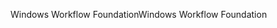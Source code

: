 <span data-ttu-id="84e67-101">Windows Workflow Foundation</span><span class="sxs-lookup"><span data-stu-id="84e67-101">Windows Workflow Foundation</span></span>